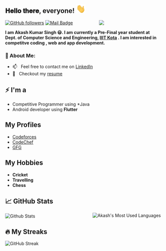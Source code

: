 <!--
**akash1362/akash1362** is a ✨ _special_ ✨ repository because its `README.md` (this file) appears on your GitHub profile.
-->

<h2> 𝐇𝐞𝐥𝐥𝐨 𝐭𝐡𝐞𝐫𝐞, everyone! <img src="https://github.com/akash1362/akash1362/blob/main/Hi.gif" width="30px"></h2>
<img align='right' src='https://github.com/akash162/akash1362/blob/main/techstack.gif' width='200"'>

[![GitHub followers](https://img.shields.io/github/followers/akash1362?label=Follow&style=social)](https://github.com/akash1362/?tab=followers)
[![Mail Badge](https://img.shields.io/badge/-er.ak.singh136@gmail.com-0078D4?style=flat&logo=Microsoft-Outlook&logoColor=white&link=mailto:er.ak.singh136@gmail.com)](mailto:er.ak.singh136@gmail.com)

**I am Akash Kumar Singh 😃. I am currently a Pre-Final year student at Dept. of Computer Science and Engineering, [IIIT Kota](https://iiitkota.ac.in/) . I am interested in competitve coding , web and app development.**

### 🧐 About Me:
- 📫 &nbsp; Feel free to contact me on [LinkedIn](https://www.linkedin.com/in/akash-kumar-singh-20613/)
- 📝 &nbsp; Checkout my [resume](https://drive.google.com/file/d/1_xczBfHFhfibJ_WEh6W9iF8cU2X6YOtR/view?usp=sharing)

## ⚡ I'm a
- Competitive Programmer using *Java 
- Android developer using **Flutter**
<!--
- Front-end developer using **HTML, Javascript , CSS , ReactJs**
- Android developer using **Java**
-->

## My Profiles
- [Codeforces](https://codeforces.com/profile/akash132)
- [CodeChef](https://www.codechef.com/users/akash132)
- [GFG](https://auth.geeksforgeeks.org/user/akash132/)

## My Hobbies
- **Cricket**
- **Travelling**
- **Chess**
<!--
<img alt="Akash's github stats" src="https://github-readme-stats.vercel.app/api?username=akash1362&&show_icons=true&title_color=ffffff&icon_color=bb2acf&text_color=daf7dc&bg_color=151515" >
-->

## 📈 GitHub Stats

<img align="right" src="https://github-readme-stats.vercel.app/api/top-langs/?username=akash1362&theme=vision-friendly-dark&count_private=true&hide=html" alt="Akash's Most Used Languages" />

<img align="center" alt="Github Stats" src="https://github-readme-stats.vercel.app/api?username=akash1362&&show_icons=true&title_color=ffffff&icon_color=bb2acf&text_color=daf7dc&bg_color=191919" />

<br>

## 🔥 My Streaks

![GitHub Streak](https://github-readme-streak-stats.herokuapp.com/?user=akash1362)
